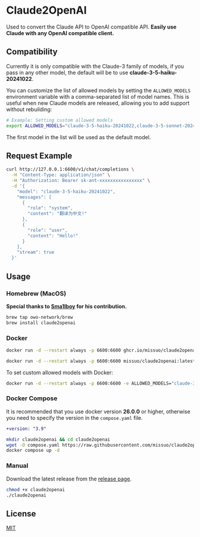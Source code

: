 # Claude2OpenAI
Used to convert the Claude API to OpenAI compatible API. **Easily use Claude with any OpenAI compatible client.**

## Compatibility
Currently it is only compatible with the Claude-3 family of models, if you pass in any other model, the default will be to use **claude-3-5-haiku-20241022**.

You can customize the list of allowed models by setting the `ALLOWED_MODELS` environment variable with a comma-separated list of model names. This is useful when new Claude models are released, allowing you to add support without rebuilding:

```bash
# Example: Setting custom allowed models
export ALLOWED_MODELS="claude-3-5-haiku-20241022,claude-3-5-sonnet-20241022,claude-3-haiku-20240307"
```

The first model in the list will be used as the default model.

## Request Example
```bash
curl http://127.0.0.1:6600/v1/chat/completions \
  -H "Content-Type: application/json" \
  -H "Authorization: Bearer sk-ant-xxxxxxxxxxxxxxxx" \
  -d '{
    "model": "claude-3-5-haiku-20241022",
    "messages": [
      {
        "role": "system",
        "content": "翻译为中文!"
      },
      {
        "role": "user",
        "content": "Hello!"
      }
    ],
    "stream": true
  }'
```

## Usage
### Homebrew (MacOS)

**Special thanks to [Sma1lboy](https://github.com/Sma1lboy) for his contribution.**

```bash
brew tap owo-network/brew
brew install claude2openai
```


### Docker

```bash
docker run -d --restart always -p 6600:6600 ghcr.io/missuo/claude2openai:latest
```

```bash
docker run -d --restart always -p 6600:6600 missuo/claude2openai:latest
```

To set custom allowed models with Docker:

```bash
docker run -d --restart always -p 6600:6600 -e ALLOWED_MODELS="claude-3-5-haiku-20241022,claude-3-5-sonnet-20241022" ghcr.io/missuo/claude2openai:latest
```

### Docker Compose
It is recommended that you use docker version **26.0.0** or higher, otherwise you need to specify the version in the `compose.yaml` file.
```diff
+version: "3.9"
```

```bash
mkdir claude2openai && cd claude2openai
wget -O compose.yaml https://raw.githubusercontent.com/missuo/claude2openai/main/compose.yaml
docker compose up -d
```

### Manual

Download the latest release from the [release page](https://github.com/missuo/claude2openai/releases).

```bash
chmod +x claude2openai
./claude2openai
```

## License
[MIT](https://github.com/missuo/claude2openai/blob/main/LICENSE)